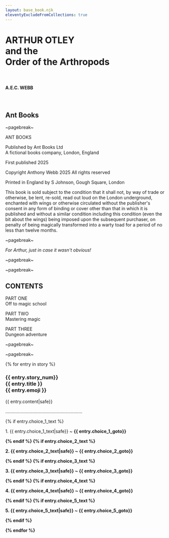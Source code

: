 ```yaml
---
layout: base_book.njk
eleventyExcludeFromCollections: true
---
```


<h1 class="text-centre">ARTHUR OTLEY<br>
and the<br>
Order of the Arthropods</h1>

<br>

<h4 class="text-centre">A.E.C. WEBB</h4>

<br>

<h2 class="text-centre">Ant Books</h2>

~pagebreak~

<div class="text-centre">
ANT BOOKS

Published by Ant Books Ltd  
A fictional books company, London, England

First published 2025

Copyright Anthony Webb 2025
All rights reserved

Printed in England by S Johnson, Gough Square, London

This book is sold subject to the condition that it shall not, by way of trade or otherwise, be lent, re-sold, read out loud on the London underground, enchanted with wings or otherwise circulated without the publisher's consent in any form of binding or cover other than that in which it is published and without a similar condition including this condition (even the bit about the wings) being imposed upon the subsequent purchaser, on penalty of being magically transformed into a warty toad for a period of no less than twelve months.
</div>

~pagebreak~

_<p class="text-centre">For Arthur, just in case it wasn't obvious!</p>_

~pagebreak~

~pagebreak~

<h2 class="text-centre">CONTENTS</h2>

PART ONE  
Off to magic school

PART TWO  
Mastering magic

PART THREE  
Dungeon adventure

~pagebreak~

~pagebreak~

{% for entry in story %}
<h3 class="text-centre" id={{entry.story_num}}>{{ entry.story_num}}<br>
{{ entry.title }}<br>
{{ entry.emoji }}</h3>
<p>{{ entry.content|safe}}</p>
<p class="text-centre">............................................................</p>
{% if entry.choice_1_text %}<p>1. {{ entry.choice_1_text|safe}} ~ <strong>{{ entry.choice_1_goto}}</p>{% endif %}
{% if entry.choice_2_text %}<p>2. {{ entry.choice_2_text|safe}} ~ <strong>{{ entry.choice_2_goto}}</strong></p>{% endif %}
{% if entry.choice_3_text %}<p>3. {{ entry.choice_3_text|safe}} ~ <strong>{{ entry.choice_3_goto}}</strong></p>{% endif %}
{% if entry.choice_4_text %}<p>4. {{ entry.choice_4_text|safe}} ~ <strong>
{{ entry.choice_4_goto}}</strong></p>{% endif %}
{% if entry.choice_5_text %}<p>5. {{ entry.choice_5_text|safe}} ~ <strong>{{ entry.choice_5_goto}}</strong></p>{% endif %}

{% endfor %}
